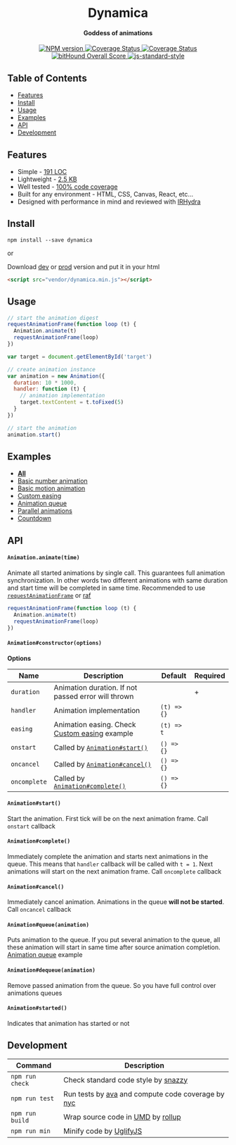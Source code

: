 <h1 align="center">Dynamica</h1>
<h4 align="center">Goddess of animations</h2>
<p align="center">
  <a href="https://www.npmjs.com/package/dynamica" target="_blank">
    <img src="https://img.shields.io/npm/v/dynamica.svg" alt="NPM version" target="_blank"></img>
  </a>
  <a href='https://travis-ci.org/broadsw0rd/dynamica'>
    <img src='https://travis-ci.org/broadsw0rd/dynamica.svg?branch=master' alt='Coverage Status' />
  </a>
  <a href='https://coveralls.io/github/broadsw0rd/dynamica?branch=master'>
    <img src='https://coveralls.io/repos/github/broadsw0rd/dynamica/badge.svg?branch=master' alt='Coverage Status' />
  </a>
  <a href="https://www.bithound.io/github/broadsw0rd/dynamica">
    <img src="https://www.bithound.io/github/broadsw0rd/dynamica/badges/score.svg" alt="bitHound Overall Score">
  </a>
  <a href="https://github.com/feross/standard" target="_blank">
    <img src="https://img.shields.io/badge/code%20style-standard-brightgreen.svg?style=flat" alt="js-standard-style"></img>
  </a>
</p>

## Table of Contents

- [Features](#features)
- [Install](#install)
- [Usage](#usage)
- [Examples](#examples)
- [API](#api)
- [Development](#development)

## Features

- Simple - [191 LOC](https://github.com/broadsw0rd/dynamica/blob/master/dist/dynamica.js#L191)
- Lightweight - [2.5 KB](https://github.com/broadsw0rd/dynamica/blob/master/dist/dynamica.min.js)
- Well tested - [100% code coverage](https://coveralls.io/github/broadsw0rd/dynamica?branch=master)
- Built for any environment - HTML, CSS, Canvas, React, etc...
- Designed with performance in mind and reviewed with [IRHydra](http://mrale.ph/irhydra/2/)

## Install


```
npm install --save dynamica
```

or

Download [dev](https://rawgit.com/broadsw0rd/dynamica/1.0.1/dist/dynamica.js) or [prod](https://rawgit.com/broadsw0rd/dynamica/1.0.1/dist/dynamica.min.js) version and put it in your html

```html
<script src="vendor/dynamica.min.js"></script>
```

## Usage

```js
// start the animation digest
requestAnimationFrame(function loop (t) {
  Animation.animate(t)
  requestAnimationFrame(loop)
})

var target = document.getElementById('target')

// create animation instance
var animation = new Animation({
  duration: 10 * 1000,
  handler: function (t) {
    // animation implementation
    target.textContent = t.toFixed(5)
  }
})

// start the animation
animation.start()
```

## Examples

- **[All](http://codepen.io/collection/nZOBdk/)**
- [Basic number animation](http://codepen.io/broadsw0rd/pen/zBNJvo)
- [Basic motion animation](http://codepen.io/broadsw0rd/pen/qNRMjp)
- [Custom easing](http://codepen.io/broadsw0rd/pen/LZxJjQ)
- [Animation queue](http://codepen.io/broadsw0rd/pen/ezgLGB)
- [Parallel animations](http://codepen.io/broadsw0rd/pen/NArpzK)
- [Countdown](http://codepen.io/broadsw0rd/pen/VjBBkR)

## API

#### `Animation.animate(time)`

Animate all started animations by single call. This guarantees full animation synchronization. In other words two different animations with same duration and start time will be completed in same time. Recommended to use [`requestAnimationFrame`](https://developer.mozilla.org/en-US/docs/Web/API/window/requestAnimationFrame) or [raf](https://www.npmjs.com/package/raf)

```js
requestAnimationFrame(function loop (t) {
  Animation.animate(t)
  requestAnimationFrame(loop)
})
```

#### `Animation#constructor(options)`

**Options**

Name | Description | Default | Required
---- | ----------- | ------- | --------
`duration` | Animation duration. If not passed error will thrown | | +
`handler` | Animation implementation | `(t) => {}` | 
`easing` | Animation easing. Check [Custom easing](http://codepen.io/broadsw0rd/pen/LZxJjQ) example | `(t) => t` | 
`onstart` | Called by [`Animation#start()`](#animationstart) | `() => {}` |
`oncancel` | Called by [`Animation#cancel()`](#animationcancel) | `() => {}` | 
`oncomplete` | Called by [`Animation#complete()`](#animationcomplete) | `() => {}` | 

#### `Animation#start()`

Start the animation. First tick will be on the next animation frame. Call `onstart` callback

#### `Animation#complete()`

Immediately complete the animation and starts next animations in the queue. This means that `handler` callback will be called with `t = 1`. Next animations will start on the next animation frame. Call `oncomplete` callback

#### `Animation#cancel()`

Immediately cancel animation. Animations in the queue **will not be started**. Call `oncancel` callback

#### `Animation#queue(animation)`

Puts animation to the queue. If you put several animation to the queue, all these animation will start in same time after source animation completion. [Animation queue](http://codepen.io/broadsw0rd/pen/ezgLGB) example

#### `Animation#dequeue(animation)`

Remove passed animation from the queue. So you have full control over animations queues

#### `Animation#started()`

Indicates that animation has started or not

## Development

Command | Description
------- | -----------
`npm run check` | Check standard code style by [snazzy](https://www.npmjs.com/package/snazzy)
`npm run test` | Run tests by [ava](https://github.com/sindresorhus/ava) and compute code coverage by [nyc](https://github.com/bcoe/nyc)
`npm run build` | Wrap source code in [UMD](https://github.com/umdjs/umd) by [rollup](http://rollupjs.org/)
`npm run min` | Minify code by [UglifyJS](https://github.com/mishoo/UglifyJS)

